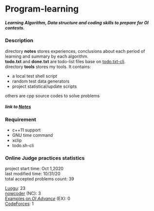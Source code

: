 # Program-learning
##### Learning Algorithm, Data structure and coding skills to prepare for OI contests.

### Description
directory **notes** stores experiences, conclusions about each period of learning 
and summary by each algorithm.  
**todo.txt** and **done.txt** are todo-list files base on [todo.txt-cli][todo.txt-cli].  
directory **tools** stores my tools. It contains:  
* a local test shell script
* random test data generators
* project statistical/update scripts

others are cpp source codes to solve problems  
##### link to [Notes](./notes/content.md)

### Requirement
* c++11 support
* GNU time command
* xclip
* todo.sh-cli

### Online Judge practices statistics  
project start time: Oct 1,2020  
last modified time: 10/31/20  
total accepted problems count: 39  

[Luogu][luogu]: 23  
[nowcoder][nowcoder] (NC): 3  
[Examples on _OI Advance_][oi_advance]  (EX): 0  
[CodeForces][CF]: 1  

[todo.txt-cli]: https://github.com/todotxt/todo.txt-cli
[nowcoder]: https://ac.nowcoder.com/acm/home
[luogu]: https://luogu.com.cn
[oi_advance]: https://ac.nowcoder.com/acm/archivshe/oi-advance/problem
[CF]: https://codeforces.com